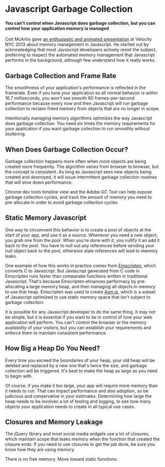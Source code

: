 # Javascript Garbage Collection
#### You can't control when Javascript does garbage collection, but you can control how your application memory is managed

Colt McAnlis gave [an enthusiastic and animated presentation](http://www.youtube.com/watch?v=Op52liUjvSk) at Velocity NYC 2013 about memory management in Javascript. He started out by acknowledging that most Javsscript developers actively resist the subject, preferring to respect the automated memory management that Javascript performs in the background, although few understand how it really works.

## Garbage Collection and Frame Rate
The smoothness of your application's performance is reflected in the framerate. Even if you tune your application so all normal behavior is within 16.7 milliseconds, you won't see smooth 60 frames-per-second performance because every now and then Javascript will run garbage collection to reclaim freed memory from objects that are no longer in scope.

Intentionally managing memory algorithms optimizes the way Javascript does garbage collection. You need six times the memory requirements for your application if you want garbage collection to run smoothly without stuttering.

## When Does Garbage Collection Occur?
Garbage collection happens more often when more objects are being created more frequently. The algorithm varies from browser to browser, but the concept is consistent. As long as Javascript sees new objects being created and destroyed, it will issue intermittent garbage collection routines that will slow down performance.

Chrome dev tools timeline view and the Adobe GC Tool can help expose garbage collection cycles, and track the amount of memory you need to pre-allocate in order to avoid garbage collection cycles.

## Static Memory Javascript
One way to circumvent this behavior is to create a pool of objects at the start of your app, and use it as a source. Whenever you need a new object, you grab one from the pool. When you're done with it, you nullify it an add it back to the pool. You have to null out any references before sending your null object back to the pool, otherwise stale references will lead to memory leaks.

One example of how this works in practice comes from [Emscripten](https://github.com/kripken/emscripten), which converts C to Javascript. But Javascript generated from C code in Emscripten runs faster than comparabe functions written in traditional Javascript. That's because Emscripten ehnances performacy by pre-allocating a large memory heap, and then managing all objects in memory to use that heap. Emscripten was used to create [Asm.js](http://asmjs.org/), which is a subset of Javascript optimized to use static memory space that isn't subject to garbage collection.

It is possible for any Javascript developer to do the same thing. It may not be simple, but it is essential if you want to be in control of how your web application will perform. You can't control the browser or the memory availability of your visitors, but you can establish your requirements and enforce them to maintain consistent performance.

## How Big a Heap Do You Need?
Every time you exceed the boundaries of your heap, your old heap will be deleted and replaced by a new one that's twice the size, and garbage collection will be triggered. It's best to make the heap as large as you need to begin with.

Of course, if you make it too large, your app will require more memory than it needs to run. That can impact performance and also adoption, so be judicious and conservative in your estimates. Determining how large the heap needs to be involves a lot of testing and logging, to see how many objects your application needs to create in all typical use cases.

## Closures and Memory Leakage
The jQuery library and most social media widgets use a lot of closures, which maintain scope that leaks memory when the function that created the closure ends. If you need to use closures to get the job done, be sure you know how they are using memory. 

There is no free memory. Move toward static functions.

